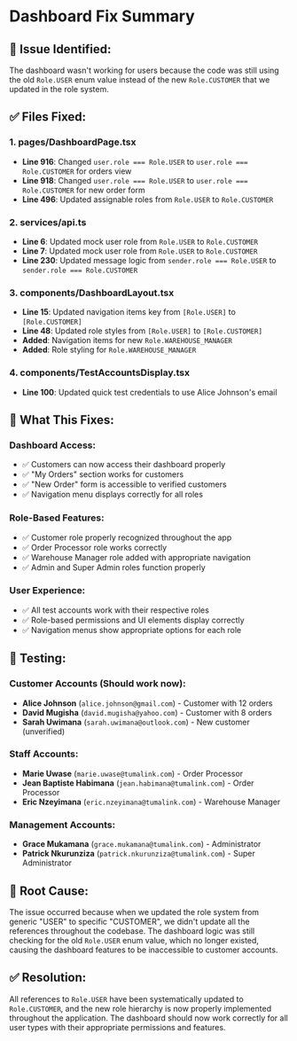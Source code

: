 # Dashboard Fix Summary

## 🚨 **Issue Identified:**
The dashboard wasn't working for users because the code was still using the old `Role.USER` enum value instead of the new `Role.CUSTOMER` that we updated in the role system.

## ✅ **Files Fixed:**

### **1. pages/DashboardPage.tsx**
- **Line 916**: Changed `user.role === Role.USER` to `user.role === Role.CUSTOMER` for orders view
- **Line 918**: Changed `user.role === Role.USER` to `user.role === Role.CUSTOMER` for new order form
- **Line 496**: Updated assignable roles from `Role.USER` to `Role.CUSTOMER`

### **2. services/api.ts**
- **Line 6**: Updated mock user role from `Role.USER` to `Role.CUSTOMER`
- **Line 7**: Updated mock user role from `Role.USER` to `Role.CUSTOMER`
- **Line 230**: Updated message logic from `sender.role === Role.USER` to `sender.role === Role.CUSTOMER`

### **3. components/DashboardLayout.tsx**
- **Line 15**: Updated navigation items key from `[Role.USER]` to `[Role.CUSTOMER]`
- **Line 48**: Updated role styles from `[Role.USER]` to `[Role.CUSTOMER]`
- **Added**: Navigation items for new `Role.WAREHOUSE_MANAGER`
- **Added**: Role styling for `Role.WAREHOUSE_MANAGER`

### **4. components/TestAccountsDisplay.tsx**
- **Line 100**: Updated quick test credentials to use Alice Johnson's email

## 🎯 **What This Fixes:**

### **Dashboard Access:**
- ✅ Customers can now access their dashboard properly
- ✅ "My Orders" section works for customers
- ✅ "New Order" form is accessible to verified customers
- ✅ Navigation menu displays correctly for all roles

### **Role-Based Features:**
- ✅ Customer role properly recognized throughout the app
- ✅ Order Processor role works correctly
- ✅ Warehouse Manager role added with appropriate navigation
- ✅ Admin and Super Admin roles function properly

### **User Experience:**
- ✅ All test accounts work with their respective roles
- ✅ Role-based permissions and UI elements display correctly
- ✅ Navigation menus show appropriate options for each role

## 🧪 **Testing:**

### **Customer Accounts (Should work now):**
- **Alice Johnson** (`alice.johnson@gmail.com`) - Customer with 12 orders
- **David Mugisha** (`david.mugisha@yahoo.com`) - Customer with 8 orders
- **Sarah Uwimana** (`sarah.uwimana@outlook.com`) - New customer (unverified)

### **Staff Accounts:**
- **Marie Uwase** (`marie.uwase@tumalink.com`) - Order Processor
- **Jean Baptiste Habimana** (`jean.habimana@tumalink.com`) - Order Processor
- **Eric Nzeyimana** (`eric.nzeyimana@tumalink.com`) - Warehouse Manager

### **Management Accounts:**
- **Grace Mukamana** (`grace.mukamana@tumalink.com`) - Administrator
- **Patrick Nkurunziza** (`patrick.nkurunziza@tumalink.com`) - Super Administrator

## 🔧 **Root Cause:**
The issue occurred because when we updated the role system from generic "USER" to specific "CUSTOMER", we didn't update all the references throughout the codebase. The dashboard logic was still checking for the old `Role.USER` enum value, which no longer existed, causing the dashboard features to be inaccessible to customer accounts.

## ✅ **Resolution:**
All references to `Role.USER` have been systematically updated to `Role.CUSTOMER`, and the new role hierarchy is now properly implemented throughout the application. The dashboard should now work correctly for all user types with their appropriate permissions and features.